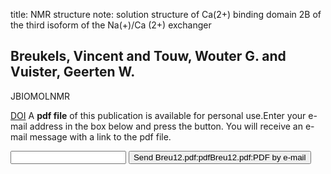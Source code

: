 title: NMR structure note: solution structure of Ca(2+) binding domain 2B of the third isoform of the Na(+)/Ca (2+) exchanger

## Breukels, Vincent and Touw, Wouter G. and Vuister, Geerten W.
JBIOMOLNMR

<a href="https://doi.org/10.1007/s10858-012-9654-1">DOI</a>
A <b>pdf file</b> of this publication is available for personal use.Enter your e-mail address in the box below and press the button. You will receive an e-mail message with a link to the pdf file.
<form action="sender.php">  <input type="text" name="email">  <input type="submit" value="Send Breu12.pdf:pdfBreu12.pdf:PDF by e-mail"></form>